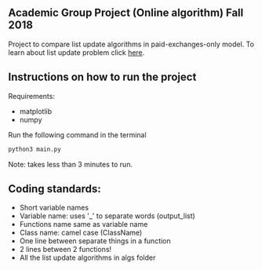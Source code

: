 ## Academic Group Project (Online algorithm) Fall 2018

Project to compare list update algorithms in paid-exchanges-only model. To learn about list update problem click [here](https://en.wikipedia.org/wiki/List_update_problem).

## Instructions on how to run the project

Requirements:
- matplotlib
- numpy

Run the following command in the terminal
```sh
python3 main.py
```
Note: takes less than 3 minutes to run.

## Coding standards:  
* Short variable names  
* Variable name: uses '_' to separate words (output_list)  
* Functions name same as variable name  
* Class name: camel case (ClassName)  
* One line between separate things in a function  
* 2 lines between 2 functions!  
* All the list update algorithms in algs folder
